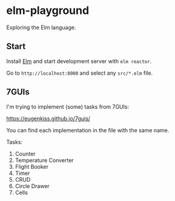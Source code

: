 # elm-playground
Exploring the Elm language.

## Start
Install [Elm](https://guide.elm-lang.org/install/) and start development server with `elm reactor`.

Go to `http://localhost:8000` and select any `src/*.elm` file.

## 7GUIs

I'm trying to implement (some) tasks from 7GUIs:

https://eugenkiss.github.io/7guis/

You can find each implementation in the file with the same name.

Tasks:
1. Counter
2. Temperature Converter
3. Flight Booker
4. Timer
5. CRUD
6. Circle Drawer
7. Cells
